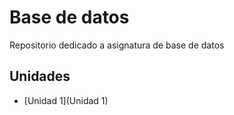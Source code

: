 # Base de datos
Repositorio dedicado a asignatura de base de datos
## Unidades
- [Unidad 1](Unidad 1)
